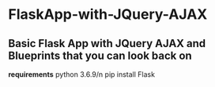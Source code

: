 # FlaskApp-with-JQuery-AJAX

## Basic Flask App with JQuery AJAX and Blueprints that you can look back on

**requirements**
python 3.6.9/n
pip install Flask
